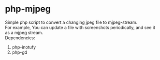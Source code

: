 # php-mjpeg
Simple php script to convert a changing jpeg file to mjpeg-stream.<br>
For example, You can update a file with screenshots periodically, and see it as a mjpeg stream.<br>
Dependencies:
1. php-inotufy
2. php-gd
